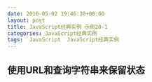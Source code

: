 ```yaml
---
date: 2016-05-02 19:46:30+00:00
layout: post
title: JavaScript经典实例 示例20-1
categories: JavaScript经典实例
tags:  JavaScript  JavaScript经典实例
---
```

使用URL和查询字符串来保留状态
----------------

<html>
    <head>
        <title>Remember me?</title>
        <style>
            #square
            {
                position: absolute;
                left: 0;
                top: 100px;
                width: 100px;
                height: 100px;
                border: 1px solid #333;
                background-color: #ff0;
            }
            
            div p
            {
                margin: 10px;
            }
            
        </style>
        <script>
        
            // 找到http://www.netlobo.com/url_query_string_javascript.html
            function getQueryParam(name) {
                    name = name.replace(/[\[]/,'\\\[').replace(/[\]]/,'\\\]');
                    var regexS = '[\\?&]' + name + '=([^&#]*)',
                        regex = new RegExp( regexS ),
                        results = regex.exec( window.location.href );
                        
                    if(results === null){
                        return null;
                    } else {
                        return results[1];
                    }
                    
            }
            
            window.onload=function() {
            
                // 设置按钮
                document.getElementById('move').onclick=moveSquare;
                document.getElementById('size').onclick=resizeSquare;
                document.getElementById('color').onclick=changeColor;
            
                var move = getQueryParam('move');
                
                if (!move) {
                    return;
                }
                
                var size = getQueryParam('size'),
                    color = getQueryParam('color'),
            
                // 跟新元素
                    square = document.getElementById('square');
                    
                square.style.left = move + 'px';
                square.style.height = size + 'px';
                square.style.width = size + 'px';
                square.style.backgroundColor = '#' + color;
            
                // 跟新数据状态值
                document.getElementById('move').setAttribute('data-state',move);
                document.getElementById('size').setAttribute('data-state',size);
                document.getElementById('color').setAttribute('data-state',color);
            }
            
            function updateURL () {
                var move = document.getElementById('move').getAttribute('data-state'),
                    color = document.getElementById('color').getAttribute('data-state'),
                    size = document.getElementById('size').getAttribute('data-state'),
                    link = document.getElementById('link'),
                    path = location.protocol + '//' + location.hostname + location.pathname + '?move=' + move + '&size=' + size + '&color=' + color;
                    
                link.innerHTML = '<p><a href="' + path + '">static state link</a></p>';
            
            }
            
            function moveSquare() {
                var move = parseInt(document.getElementById('move').getAttribute('data-state'));
                
                move += 100;
                document.getElementById('square').style.left = move + 'px';
                document.getElementById('move').setAttribute('data-state', move);
                updateURL();
            }
            
            function resizeSquare() {
                var size = parseInt(document.getElementById('size').getAttribute('data-state'));
                size += 50;
                var square = document.getElementById('square');
                square.style.width = size + 'px';
                square.style.height = size + 'px';
                document.getElementById('size').setAttribute('data-state',size);
                updateURL();
                }
            
            function changeColor() {
                var color = document.getElementById('color').getAttribute('data-state'),
                    hexcolor;
                    
                if (color === '00f') {
                    hexcolor = 'ff0';
                } else {
                    hexcolor = '00f';
                }
                document.getElementById('square').style.backgroundColor = '#' + hexcolor;
                document.getElementById('color').setAttribute('data-state',hexcolor);
                updateURL();
            }
            
        </script>
    </head>
    <body>
        <button id="move" data-state="0">Move Square</button>
        <button id="size" data-state="100">Increase Square Size</button>
        <button id="color" data-state="#ff0">Change Color</button>
        <div id="link"></div>
        <div id="square">
            <p>This is the object</p>
        </div>
    </body>
</html>

源码如下：

``` html
<!DOCTYPE html>
<html>
    <head>
        <title>Remember me?</title>
        <style>
            #square
            {
                position: absolute;
                left: 0;
                top: 100px;
                width: 100px;
                height: 100px;
                border: 1px solid #333;
                background-color: #ff0;
            }
            
            div p
            {
                margin: 10px;
            }
            
        </style>
        <script>
        
            // 找到http://www.netlobo.com/url_query_string_javascript.html
            function getQueryParam(name) {
                    name = name.replace(/[\[]/,'\\\[').replace(/[\]]/,'\\\]');
                    var regexS = '[\\?&]' + name + '=([^&#]*)',
                        regex = new RegExp( regexS ),
                        results = regex.exec( window.location.href );
                        
                    if(results === null){
                        return null;
                    } else {
                        return results[1];
                    }
                    
            }
            
            window.onload=function() {
            
                // 设置按钮
                document.getElementById('move').onclick=moveSquare;
                document.getElementById('size').onclick=resizeSquare;
                document.getElementById('color').onclick=changeColor;
            
                var move = getQueryParam('move');
                
                if (!move) {
                    return;
                }
                
                var size = getQueryParam('size'),
                    color = getQueryParam('color'),
            
                // 跟新元素
                    square = document.getElementById('square');
                    
                square.style.left = move + 'px';
                square.style.height = size + 'px';
                square.style.width = size + 'px';
                square.style.backgroundColor = '#' + color;
            
                // 跟新数据状态值
                document.getElementById('move').setAttribute('data-state',move);
                document.getElementById('size').setAttribute('data-state',size);
                document.getElementById('color').setAttribute('data-state',color);
            }
            
            function updateURL () {
                var move = document.getElementById('move').getAttribute('data-state'),
                    color = document.getElementById('color').getAttribute('data-state'),
                    size = document.getElementById('size').getAttribute('data-state'),
                    link = document.getElementById('link'),
                    path = location.protocol + '//' + location.hostname + location.pathname + '?move=' + move + '&size=' + size + '&color=' + color;
                    
                link.innerHTML = '<p><a href="' + path + '">static state link</a></p>';
            
            }
            
            function moveSquare() {
                var move = parseInt(document.getElementById('move').getAttribute('data-state'));
                
                move += 100;
                document.getElementById('square').style.left = move + 'px';
                document.getElementById('move').setAttribute('data-state', move);
                updateURL();
            }
            
            function resizeSquare() {
                var size = parseInt(document.getElementById('size').getAttribute('data-state'));
                size += 50;
                var square = document.getElementById('square');
                square.style.width = size + 'px';
                square.style.height = size + 'px';
                document.getElementById('size').setAttribute('data-state',size);
                updateURL();
                }
            
            function changeColor() {
                var color = document.getElementById('color').getAttribute('data-state'),
                    hexcolor;
                    
                if (color === '00f') {
                    hexcolor = 'ff0';
                } else {
                    hexcolor = '00f';
                }
                document.getElementById('square').style.backgroundColor = '#' + hexcolor;
                document.getElementById('color').setAttribute('data-state',hexcolor);
                updateURL();
            }
            
        </script>
    </head>
    <body>
        <button id="move" data-state="0">Move Square</button>
        <button id="size" data-state="100">Increase Square Size</button>
        <button id="color" data-state="#ff0">Change Color</button>
        <div id="link"></div>
        <div id="square">
            <p>This is the object</p>
        </div>
    </body>
</html>
``` 
